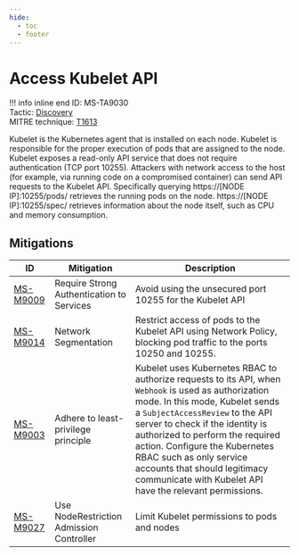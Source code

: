 ```yaml
---
hide:
  - toc
  - footer
---
```


# Access Kubelet API

!!! info inline end
    ID: MS-TA9030<br>
    Tactic: [Discovery](../tactics/Discovery/index.md) <br>
    MITRE technique: [T1613](https://attack.mitre.org/techniques/T1613/)

Kubelet is the Kubernetes agent that is installed on each node. Kubelet is responsible for the proper execution of pods that are assigned to the node. Kubelet exposes a read-only API service that does not require authentication (TCP port 10255). Attackers with network access to the host (for example, via running code on a compromised container) can send API requests to the Kubelet API. Specifically querying https://[NODE IP]:10255/pods/ retrieves the running pods on the node. https://[NODE IP]:10255/spec/ retrieves information about the node itself, such as CPU and memory consumption.

## Mitigations

|ID|Mitigation|Description|
|--|----------|-----------|
|[MS-M9009](../mitigations/MS-M9009%20Require%20Strong%20Authentication%20to%20Services.md)|Require Strong Authentication to Services|Avoid using the unsecured port 10255 for the Kubelet API|
|[MS-M9014](../mitigations/MS-M9014%20Network%20Segmentation.md)|Network Segmentation|Restrict access of pods to the Kubelet API using Network Policy, blocking pod traffic to the ports 10250 and 10255.|
|[MS-M9003](../mitigations/MS-M9003%20Adhere%20to%20least-privilege%20principle.md)|Adhere to least-privilege principle|Kubelet uses Kubernetes RBAC to authorize requests to its API, when `Webhook` is used as authorization mode. In this mode, Kubelet sends a `SubjectAccessReview` to the API server to check if the identity is authorized to perform the required action. Configure the Kubernetes RBAC such as only service accounts that should legitimacy communicate with Kubelet API have the relevant permissions.|
|[MS-M9027](../mitigations/MS-M9027%20Use%20NodeRestriction%20Admission%20Controller.md)|Use NodeRestriction Admission Controller|Limit Kubelet permissions to pods and nodes|